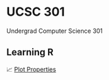 # UCSC 301
Undergrad Computer Science 301

## Learning R
📈 [Plot Properties](./docs/Plot-Properties.md)

